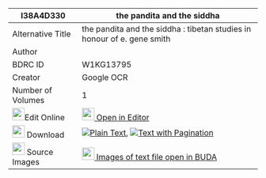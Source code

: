 |I38A4D330|the pandita and the siddha 
| --- | --- 
|Alternative Title |the pandita and the siddha : tibetan studies in honour of e. gene smith
|Author | 
|BDRC ID | W1KG13795
|Creator | Google OCR
|Number of Volumes| 1
|<img width="25" src="https://img.icons8.com/color/25/000000/edit-property.png">Edit Online| [<img width="25" src="https://avatars.githubusercontent.com/u/45091458?s=200&v=4"> Open in Editor](http://editor.openpecha.org/I38A4D330)
|<img width="25" src="https://img.icons8.com/fluent/48/000000/download-2.png"/>  Download | [![](https://img.icons8.com/color/20/000000/txt.png)Plain Text](https://github.com/Openpecha/I38A4D330/releases/download/v2/the_pandita_and_the_siddha_plain_I38A4D330.zip), [![](https://img.icons8.com/color/20/000000/txt.png)Text with Pagination](https://github.com/Openpecha/I38A4D330/releases/download/v2/the_pandita_and_the_siddha_pages_I38A4D330.zip)
|<img width="25" src="https://img.icons8.com/plasticine/100/000000/pictures-folder.png"/>  Source Images | [<img width="25" src="https://library.bdrc.io/icons/BUDA-small.svg"> Images of text file open in BUDA](https://library.bdrc.io/show/bdr:W1KG13795)